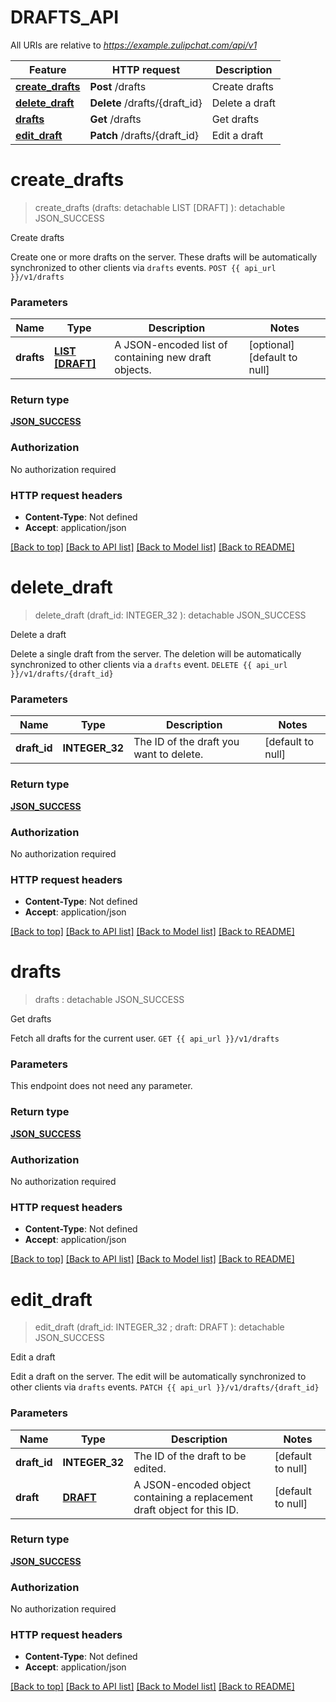 # DRAFTS_API

All URIs are relative to *https://example.zulipchat.com/api/v1*

Feature | HTTP request | Description
------------- | ------------- | -------------
[**create_drafts**](DRAFTS_API.md#create_drafts) | **Post** /drafts | Create drafts
[**delete_draft**](DRAFTS_API.md#delete_draft) | **Delete** /drafts/{draft_id} | Delete a draft
[**drafts**](DRAFTS_API.md#drafts) | **Get** /drafts | Get drafts
[**edit_draft**](DRAFTS_API.md#edit_draft) | **Patch** /drafts/{draft_id} | Edit a draft


# **create_drafts**
> create_drafts (drafts:  detachable LIST [DRAFT] ): detachable JSON_SUCCESS
	

Create drafts

Create one or more drafts on the server. These drafts will be automatically synchronized to other clients via `drafts` events.  `POST {{ api_url }}/v1/drafts` 


### Parameters

Name | Type | Description  | Notes
------------- | ------------- | ------------- | -------------
 **drafts** | [**LIST [DRAFT]**](DRAFT.md)| A JSON-encoded list of containing new draft objects.  | [optional] [default to null]

### Return type

[**JSON_SUCCESS**](JsonSuccess.md)

### Authorization

No authorization required

### HTTP request headers

 - **Content-Type**: Not defined
 - **Accept**: application/json

[[Back to top]](#) [[Back to API list]](../README.md#documentation-for-api-endpoints) [[Back to Model list]](../README.md#documentation-for-models) [[Back to README]](../README.md)

# **delete_draft**
> delete_draft (draft_id: INTEGER_32 ): detachable JSON_SUCCESS
	

Delete a draft

Delete a single draft from the server. The deletion will be automatically synchronized to other clients via a `drafts` event.  `DELETE {{ api_url }}/v1/drafts/{draft_id}` 


### Parameters

Name | Type | Description  | Notes
------------- | ------------- | ------------- | -------------
 **draft_id** | **INTEGER_32**| The ID of the draft you want to delete.  | [default to null]

### Return type

[**JSON_SUCCESS**](JsonSuccess.md)

### Authorization

No authorization required

### HTTP request headers

 - **Content-Type**: Not defined
 - **Accept**: application/json

[[Back to top]](#) [[Back to API list]](../README.md#documentation-for-api-endpoints) [[Back to Model list]](../README.md#documentation-for-models) [[Back to README]](../README.md)

# **drafts**
> drafts : detachable JSON_SUCCESS
	

Get drafts

Fetch all drafts for the current user.  `GET {{ api_url }}/v1/drafts` 


### Parameters
This endpoint does not need any parameter.

### Return type

[**JSON_SUCCESS**](JsonSuccess.md)

### Authorization

No authorization required

### HTTP request headers

 - **Content-Type**: Not defined
 - **Accept**: application/json

[[Back to top]](#) [[Back to API list]](../README.md#documentation-for-api-endpoints) [[Back to Model list]](../README.md#documentation-for-models) [[Back to README]](../README.md)

# **edit_draft**
> edit_draft (draft_id: INTEGER_32 ; draft: DRAFT ): detachable JSON_SUCCESS
	

Edit a draft

Edit a draft on the server. The edit will be automatically synchronized to other clients via `drafts` events.  `PATCH {{ api_url }}/v1/drafts/{draft_id}` 


### Parameters

Name | Type | Description  | Notes
------------- | ------------- | ------------- | -------------
 **draft_id** | **INTEGER_32**| The ID of the draft to be edited.  | [default to null]
 **draft** | [**DRAFT**](.md)| A JSON-encoded object containing a replacement draft object for this ID.  | [default to null]

### Return type

[**JSON_SUCCESS**](JsonSuccess.md)

### Authorization

No authorization required

### HTTP request headers

 - **Content-Type**: Not defined
 - **Accept**: application/json

[[Back to top]](#) [[Back to API list]](../README.md#documentation-for-api-endpoints) [[Back to Model list]](../README.md#documentation-for-models) [[Back to README]](../README.md)

